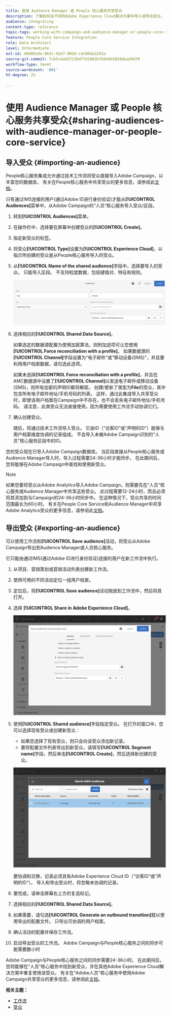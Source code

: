 ```yaml
---
title: 使用 Audience Manager 或 People 核心服务共享受众
description: 了解如何在不同的Adobe Experience Cloud解决方案中导入或导出受众。
audience: integrating
content-type: reference
topic-tags: working-with-campaign-and-audience-manager-or-people-core-service
feature: People Core Service Integration
role: Data Architect
level: Intermediate
exl-id: b0d063de-863c-42e7-98dd-c4c86da3281e
source-git-commit: fcb5c4a92f23bdffd1082b7b044b5859dead9d70
workflow-type: tm+mt
source-wordcount: '801'
ht-degree: 2%

---
```


# 使用 Audience Manager 或 People 核心服务共享受众{#sharing-audiences-with-audience-manager-or-people-core-service}

## 导入受众 {#importing-an-audience}

People核心服务集成允许通过技术工作流将受众直接导入Adobe Campaign，以丰富您的数据库。 有关在People核心服务中共享受众的更多信息，请参阅此[文档](https://experienceleague.adobe.com/docs/analytics/components/segmentation/segmentation-workflow/seg-publish.html)。

只有通过IMS连接的用户(通过Adobe ID进行身份验证)才能从&#x200B;**[!UICONTROL Audiences]**&#x200B;菜单中，从Adobe Campaign的“人员”核心服务导入受众/区段。

1. 转到&#x200B;**[!UICONTROL Audiences]**&#x200B;菜单。
1. 在操作栏中，选择要在屏幕中创建受众的&#x200B;**[!UICONTROL Create]**。
1. 指定新受众的标签。
1. 将受众&#x200B;**[!UICONTROL Type]**&#x200B;设置为&#x200B;**[!UICONTROL Experience Cloud]**，以指示所创建的受众是从People核心服务导入的受众。
1. 从&#x200B;**[!UICONTROL Name of the shared audience]**&#x200B;字段中，选择要导入的受众。 只能导入区段。 不支持粒度数据，包括键值对、特征和规则。

   ![](assets/aam_import_audience.png)

1. 选择相应的&#x200B;**[!UICONTROL Shared Data Source]**。

   如果选定的数据源配置为使用加密算法，则附加选项可让您使用&#x200B;**[!UICONTROL Force reconciliation with a profile]**。 如果数据源的&#x200B;**[!UICONTROL Channel]**&#x200B;字段设置为“电子邮件”或“移动设备(SMS)”，并且要利用用户档案数据，请勾选此选项。

   如果未选择&#x200B;**[!UICONTROL Force reconciliation with a profile]**，并且在AMC数据源中设置了&#x200B;**[!UICONTROL Channel]**&#x200B;以发送电子邮件或移动设备(SMS)，则所有加密的声明ID都将解密。 创建/更新了类型为&#x200B;**File**&#x200B;的受众，其中包含所有电子邮件地址/手机号码的列表。 这样，通过此集成导入共享受众时，即使该用户档案在Campaign中不存在，也不会丢失电子邮件地址/手机号码。 请注意，此类受众无法直接使用，因为需要使用工作流手动协调它们。

1. 确认创建受众。

   随后，将通过技术工作流导入受众。 它由ID（“访客ID”或“声明的ID”）能够与用户档案维度协调的记录组成。 不会导入未被Adobe Campaign识别的“人员”核心服务区段中的ID。

您的受众现在已导入Adobe Campaign数据库。 当区段直接从People核心服务或Audience Manager导入时，导入过程需要24-36小时才能同步。 在此期间后，您将能够在Adobe Campaign中查找和使用新受众。

>[!NOTE]
>
>如果您要将受众从Adobe Analytics导入Adobe Campaign，则需要先在“人员”核心服务或Audience Manager中共享这些受众。 此过程需要12-24小时，而且必须将其添加到与Campaign的24-36小时同步中。 在这种情况下，受众共享的时间范围最长为60小时。 有关在People Core Service和Audience Manager中共享Adobe Analytics受众的更多信息，请参阅此[文档](https://experienceleague.adobe.com/docs/analytics/components/segmentation/segmentation-workflow/seg-publish.html)。

## 导出受众 {#exporting-an-audience}

可以使用工作流和&#x200B;**[!UICONTROL Save audience]**&#x200B;活动，将受众从Adobe Campaign导出到Audience Manager或人员核心服务。

它只能由通过IMS(通过Adobe ID进行身份验证)连接的用户在新工作流中执行。

1. 从项目、营销策划或营销活动列表创建新工作流。
1. 使用可用的不同活动定位一组用户档案。
1. 定位后，将&#x200B;**[!UICONTROL Save audience]**&#x200B;活动拖放到工作流中，然后将其打开。
1. 选择 **[!UICONTROL Share in Adobe Experience Cloud]**。

   ![](assets/aam_save_audience_activity.png)

1. 使用&#x200B;**[!UICONTROL Shared audience]**&#x200B;字段指定受众。 在打开的窗口中，您可以选择现有受众或创建新受众：

   * 如果您选择了现有受众，则只会向该受众添加新记录。
   * 要将配置文件列表导出到新受众，请填写&#x200B;**[!UICONTROL Segment name]**&#x200B;字段，然后单击&#x200B;**[!UICONTROL Create]**，然后选择新创建的受众。

   ![](assets/aam_save_audience_segment_picker.png)

   要协调和交换，记录必须具有Adobe Experience Cloud ID（“访客ID”或“声明的ID”）。 导入和导出受众时，将忽略未协调的记录。

1. 要完成，请单击屏幕右上方的复选标记。
1. 选择相应的&#x200B;**[!UICONTROL Shared Data Source]**。
1. 如果需要，请勾选&#x200B;**[!UICONTROL Generate an outbound transition]**&#x200B;框以使用导出的配置文件。 只导出可协调的用户档案。
1. 确认活动的配置并保存工作流。
1. 启动导出受众的工作流。 Adobe Campaign与People核心服务之间的同步可能需要数小时

Adobe Campaign与People核心服务之间的同步需要24-36小时。 在此期间后，您将能够在“人员”核心服务中找到新受众，并在其他Adobe Experience Cloud解决方案中重复使用该受众。 有关在“Adobe人员”核心服务中使用Adobe Campaign共享受众的更多信息，请参阅此[文档](https://experienceleague.adobe.com/docs/core-services/interface/audiences/t-audience-create.html)。

**相关主题：**

* [工作流](../../automating/using/get-started-workflows.md)
* [受众](../../audiences/using/about-audiences.md)
